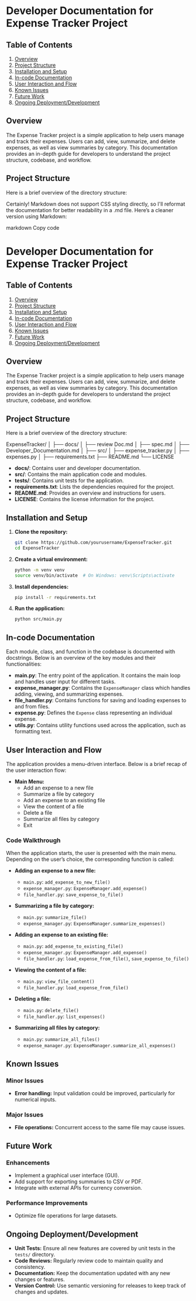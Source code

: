 # Developer Documentation for Expense Tracker Project

## Table of Contents
1. [Overview](#overview)
2. [Project Structure](#project-structure)
3. [Installation and Setup](#installation-and-setup)
4. [In-code Documentation](#in-code-documentation)
5. [User Interaction and Flow](#user-interaction-and-flow)
6. [Known Issues](#known-issues)
7. [Future Work](#future-work)
8. [Ongoing Deployment/Development](#ongoing-deploymentdevelopment)

## Overview
The Expense Tracker project is a simple application to help users manage and track their expenses. Users can add, view, summarize, and delete expenses, as well as view summaries by category. This documentation provides an in-depth guide for developers to understand the project structure, codebase, and workflow.

## Project Structure
Here is a brief overview of the directory structure:


Certainly! Markdown does not support CSS styling directly, so I'll reformat the documentation for better readability in a .md file. Here’s a cleaner version using Markdown:

markdown
Copy code
# Developer Documentation for Expense Tracker Project

## Table of Contents
1. [Overview](#overview)
2. [Project Structure](#project-structure)
3. [Installation and Setup](#installation-and-setup)
4. [In-code Documentation](#in-code-documentation)
5. [User Interaction and Flow](#user-interaction-and-flow)
6. [Known Issues](#known-issues)
7. [Future Work](#future-work)
8. [Ongoing Deployment/Development](#ongoing-deploymentdevelopment)

## Overview
The Expense Tracker project is a simple application to help users manage and track their expenses. Users can add, view, summarize, and delete expenses, as well as view summaries by category. This documentation provides an in-depth guide for developers to understand the project structure, codebase, and workflow.

## Project Structure
Here is a brief overview of the directory structure:

ExpenseTracker/
│
├── docs/
│ ├── review Doc.md
│ ├── spec.md
│ ├── Developer_Documentation.md
│
├── src/
│ ├── expense_tracker.py
│ ├── expenses.py
│
├── requirements.txt
├── README.md
└── LICENSE


- **docs/**: Contains user and developer documentation.
- **src/**: Contains the main application code and modules.
- **tests/**: Contains unit tests for the application.
- **requirements.txt**: Lists the dependencies required for the project.
- **README.md**: Provides an overview and instructions for users.
- **LICENSE**: Contains the license information for the project.

## Installation and Setup
1. **Clone the repository:**
    ```bash
    git clone https://github.com/yourusername/ExpenseTracker.git
    cd ExpenseTracker
    ```

2. **Create a virtual environment:**
    ```bash
    python -m venv venv
    source venv/bin/activate  # On Windows: venv\Scripts\activate
    ```

3. **Install dependencies:**
    ```bash
    pip install -r requirements.txt
    ```

4. **Run the application:**
    ```bash
    python src/main.py
    ```

## In-code Documentation
Each module, class, and function in the codebase is documented with docstrings. Below is an overview of the key modules and their functionalities:

- **main.py**: The entry point of the application. It contains the main loop and handles user input for different tasks.
- **expense_manager.py**: Contains the `ExpenseManager` class which handles adding, viewing, and summarizing expenses.
- **file_handler.py**: Contains functions for saving and loading expenses to and from files.
- **expense.py**: Defines the `Expense` class representing an individual expense.
- **utils.py**: Contains utility functions used across the application, such as formatting text.

## User Interaction and Flow
The application provides a menu-driven interface. Below is a brief recap of the user interaction flow:

- **Main Menu:**
    - Add an expense to a new file
    - Summarize a file by category
    - Add an expense to an existing file
    - View the content of a file
    - Delete a file
    - Summarize all files by category
    - Exit

### Code Walkthrough
When the application starts, the user is presented with the main menu. Depending on the user’s choice, the corresponding function is called:

- **Adding an expense to a new file:**
    - `main.py`: `add_expense_to_new_file()`
    - `expense_manager.py`: `ExpenseManager.add_expense()`
    - `file_handler.py`: `save_expense_to_file()`

- **Summarizing a file by category:**
    - `main.py`: `summarize_file()`
    - `expense_manager.py`: `ExpenseManager.summarize_expenses()`

- **Adding an expense to an existing file:**
    - `main.py`: `add_expense_to_existing_file()`
    - `expense_manager.py`: `ExpenseManager.add_expense()`
    - `file_handler.py`: `load_expense_from_file()`, `save_expense_to_file()`

- **Viewing the content of a file:**
    - `main.py`: `view_file_content()`
    - `file_handler.py`: `load_expense_from_file()`

- **Deleting a file:**
    - `main.py`: `delete_file()`
    - `file_handler.py`: `list_expenses()`

- **Summarizing all files by category:**
    - `main.py`: `summarize_all_files()`
    - `expense_manager.py`: `ExpenseManager.summarize_all_expenses()`

## Known Issues

### Minor Issues
- **Error handling:** Input validation could be improved, particularly for numerical inputs.

### Major Issues
- **File operations:** Concurrent access to the same file may cause issues.

## Future Work

### Enhancements
- Implement a graphical user interface (GUI).
- Add support for exporting summaries to CSV or PDF.
- Integrate with external APIs for currency conversion.

### Performance Improvements
- Optimize file operations for large datasets.

## Ongoing Deployment/Development
- **Unit Tests:** Ensure all new features are covered by unit tests in the `tests/` directory.
- **Code Reviews:** Regularly review code to maintain quality and consistency.
- **Documentation:** Keep the documentation updated with any new changes or features.
- **Version Control:** Use semantic versioning for releases to keep track of changes and updates.
